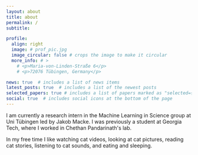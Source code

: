 ```yaml
---
layout: about
title: about
permalink: /
subtitle: 

profile:
  align: right
  image: # prof_pic.jpg
  image_circular: false # crops the image to make it circular
  more_info: # >
    # <p>Maria-von-Linden-Straße 6</p>
    # <p>72076 Tübingen, Germany</p>

news: true  # includes a list of news items
latest_posts: true  # includes a list of the newest posts
selected_papers: true # includes a list of papers marked as "selected={true}"
social: true  # includes social icons at the bottom of the page
---
```


I am currently a research intern in the Machine Learning in Science group at Uni Tübingen led by Jakob Macke. I was previously a student at Georgia Tech, where I worked in Chethan Pandarinath's lab.

In my free time I like watching cat videos, looking at cat pictures, reading cat stories, listening to cat sounds, and eating and sleeping.